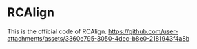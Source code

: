 # RCAlign
This is the official code of RCAlign.
https://github.com/user-attachments/assets/3360e795-3050-4dec-b8e0-2181943f4a8b
